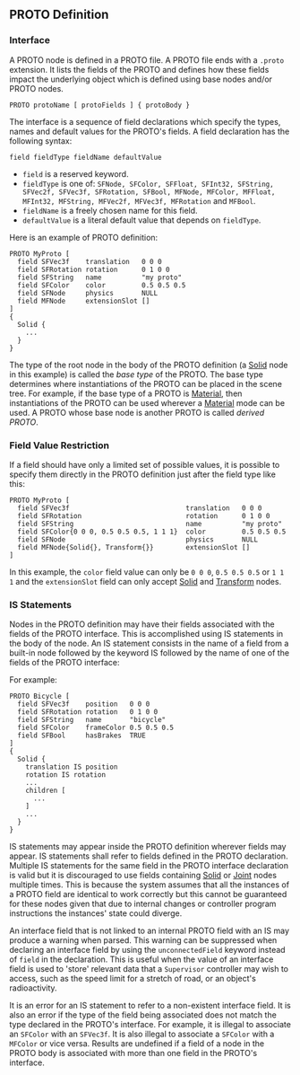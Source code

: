 ## PROTO Definition

### Interface

A PROTO node is defined in a PROTO file.
A PROTO file ends with a `.proto` extension.
It lists the fields of the PROTO and defines how these fields impact the underlying object which is defined using base nodes and/or PROTO nodes.

```
PROTO protoName [ protoFields ] { protoBody }
```

The interface is a sequence of field declarations which specify the types, names and default values for the PROTO's fields.
A field declaration has the following syntax:

```
field fieldType fieldName defaultValue
```

* `field` is a reserved keyword.
* `fieldType` is one of: `SFNode, SFColor, SFFloat, SFInt32, SFString, SFVec2f, SFVec3f, SFRotation, SFBool, MFNode, MFColor, MFFloat, MFInt32, MFString, MFVec2f, MFVec3f, MFRotation` and `MFBool`.
* `fieldName` is a freely chosen name for this field.
* `defaultValue` is a literal default value that depends on `fieldType`.

Here is an example of PROTO definition:

```
PROTO MyProto [
  field SFVec3f    translation   0 0 0
  field SFRotation rotation      0 1 0 0
  field SFString   name          "my proto"
  field SFColor    color         0.5 0.5 0.5
  field SFNode     physics       NULL
  field MFNode     extensionSlot []
]
{
  Solid {
    ...
  }
}
```

The type of the root node in the body of the PROTO definition (a [Solid](solid.md) node in this example) is called the *base type* of the PROTO.
The base type determines where instantiations of the PROTO can be placed in the scene tree.
For example, if the base type of a PROTO is [Material](material.md), then instantiations of the PROTO can be used wherever a [Material](material.md) mode can be used.
A PROTO whose base node is another PROTO is called *derived PROTO*.

### Field Value Restriction

If a field should have only a limited set of possible values, it is possible to specify them directly in the PROTO definition just after the field type like this:
```
PROTO MyProto [
  field SFVec3f                             translation   0 0 0
  field SFRotation                          rotation      0 1 0 0
  field SFString                            name          "my proto"
  field SFColor{0 0 0, 0.5 0.5 0.5, 1 1 1}  color         0.5 0.5 0.5
  field SFNode                              physics       NULL
  field MFNode{Solid{}, Transform{}}        extensionSlot []
]
```

In this example, the `color` field value can only be `0 0 0`, `0.5 0.5 0.5` or `1 1 1` and the `extensionSlot` field can only accept [Solid](../reference/solid.md) and [Transform](../reference/transform.md) nodes.

### IS Statements

Nodes in the PROTO definition may have their fields associated with the fields of the PROTO interface.
This is accomplished using IS statements in the body of the node.
An IS statement consists in the name of a field from a built-in node followed by the keyword IS followed by the name of one of the fields of the PROTO interface:

For example:

```
PROTO Bicycle [
  field SFVec3f    position   0 0 0
  field SFRotation rotation   0 1 0 0
  field SFString   name       "bicycle"
  field SFColor    frameColor 0.5 0.5 0.5
  field SFBool     hasBrakes  TRUE
]
{
  Solid {
    translation IS position
    rotation IS rotation
    ...
    children [
      ...
    ]
    ...
  }
}
```

IS statements may appear inside the PROTO definition wherever fields may appear.
IS statements shall refer to fields defined in the PROTO declaration.
Multiple IS statements for the same field in the PROTO interface declaration is valid but it is discouraged to use fields containing [Solid](solid.md) or [Joint](joint.md) nodes multiple times.
This is because the system assumes that all the instances of a PROTO field are identical to work correctly but this cannot be guaranteed for these nodes given that due to internal changes or controller program instructions the instances' state could diverge.

An interface field that is not linked to an internal PROTO field with an IS may produce a warning when parsed.
This warning can be suppressed when declaring an interface field by using the `unconnectedField` keyword instead of `field` in the declaration.
This is useful when the value of an interface field is used to 'store' relevant data that a `Supervisor` controller may wish to access, such as the speed limit for a stretch of road, or an object's radioactivity.

It is an error for an IS statement to refer to a non-existent interface field.
It is also an error if the type of the field being associated does not match the type declared in the PROTO's interface.
For example, it is illegal to associate an `SFColor` with an `SFVec3f`.
It is also illegal to associate a `SFColor` with a `MFColor` or vice versa.
Results are undefined if a field of a node in the PROTO body is associated with more than one field in the PROTO's interface.
